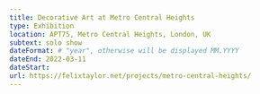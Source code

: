 ```yaml
---
title: Decorative Art at Metro Central Heights
type: Exhibition
location: APT75, Metro Central Heights, London, UK
subtext: solo show
dateFormat: # "year", otherwise will be displayed MM.YYYY
dateEnd: 2022-03-11
dateStart:
url: https://felixtaylor.net/projects/metro-central-heights/
---
```

